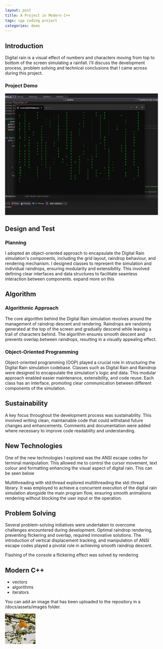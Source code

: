 ```yaml
---
layout: post
title: A Project in Modern C++
tags: cpp coding project
categories: demo
---
```

## Introduction

Digital rain is a visual effect of numbers and characters moving from top to bottom of the screen simulating a rainfall. I’ll discuss the development process, problem solving and technical conclusions that I came across during this project.

### Project Demo
<img src="https://raw.githubusercontent.com/igorlozko/project-rain-blog/main/docs/assets/images/Picture1.png" width="800" height="400">


## Design and Test

### Planning 

I adopted an object-oriented approach to encapsulate the Digital Rain simulation's components, including the grid layout, raindrop behaviour, and rendering mechanism. I designed classes to represent the simulation and individual raindrops, ensuring modularity and extensibility. This involved defining clear interfaces and data structures to facilitate seamless interaction between components.
expand more on this 

## Algorithm

### Algorithmic Approach
The core algorithm behind the Digital Rain simulation revolves around the management of raindrop descent and rendering. Raindrops are randomly generated at the top of the screen and gradually descend while leaving a trail of characters behind. The algorithm ensures smooth descent and prevents overlap between raindrops, resulting in a visually appealing effect.

### Object-Oriented Programming
Object-oriented programming (OOP) played a crucial role in structuring the Digital Rain simulation codebase. Classes such as Digital Rain and Raindrop were designed to encapsulate the simulation's logic and data. This modular approach enabled easier maintenance, extensibility, and code reuse. Each class has an interface, promoting clear communication between different components of the simulation.

## Sustainability

A key focus throughout the development process was sustainability. This involved writing clean, maintainable code that could withstand future changes and enhancements. Comments and documentation were added where necessary to improve code readability and understanding.

## New Technologies 

One of the new technologies I explored was the ANSI escape codes for terminal manipulation. This allowed me to control the cursor movement, text colour and formatting enhancing the visual aspect of digital rain. This can be seen below 

Multithreading with std:thread explored multithreading the std::thread library. It was employed to achieve a concurrent execution of the digital rain simulation alongside the main program flow, ensuring smooth animations rendering without blocking the user input or the operation.

## Problem Solving 

Several problem-solving initiatives were undertaken to overcome challenges encountered during development. Optimal raindrop rendering, preventing flickering and overlap, required innovative solutions. The introduction of vertical displacement tracking, and manipulation of ANSI escape codes played a pivotal role in achieving smooth raindrop descent.

Flashing of the console a flickering effect was solved by rendering

## Modern C++

- vectors
- algorithms
- iterators

You can add an image that has been uploaded to the repository in a /docs/assets/images folder.

<img src="https://raw.githubusercontent.com/melgineer/digital-rain-cpp/main/docs/assets/images/Robin_260921_1200.jpg" width="100" height="100">
